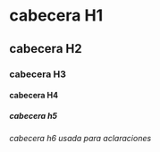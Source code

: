 # cabecera H1
## cabecera H2
### cabecera H3
#### cabecera H4
##### cabecera h5
###### cabecera h6 usada para aclaraciones